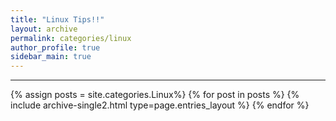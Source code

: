 ```yaml
---
title: "Linux Tips!!"
layout: archive
permalink: categories/linux
author_profile: true
sidebar_main: true
---
```


<!-- 공백이 포함되어 있는 카테고리 이름의 경우 site.categories['a b c'] 이런식으로! -->

***

{% assign posts = site.categories.Linux%}
{% for post in posts %} {% include archive-single2.html type=page.entries_layout %} {% endfor %}
